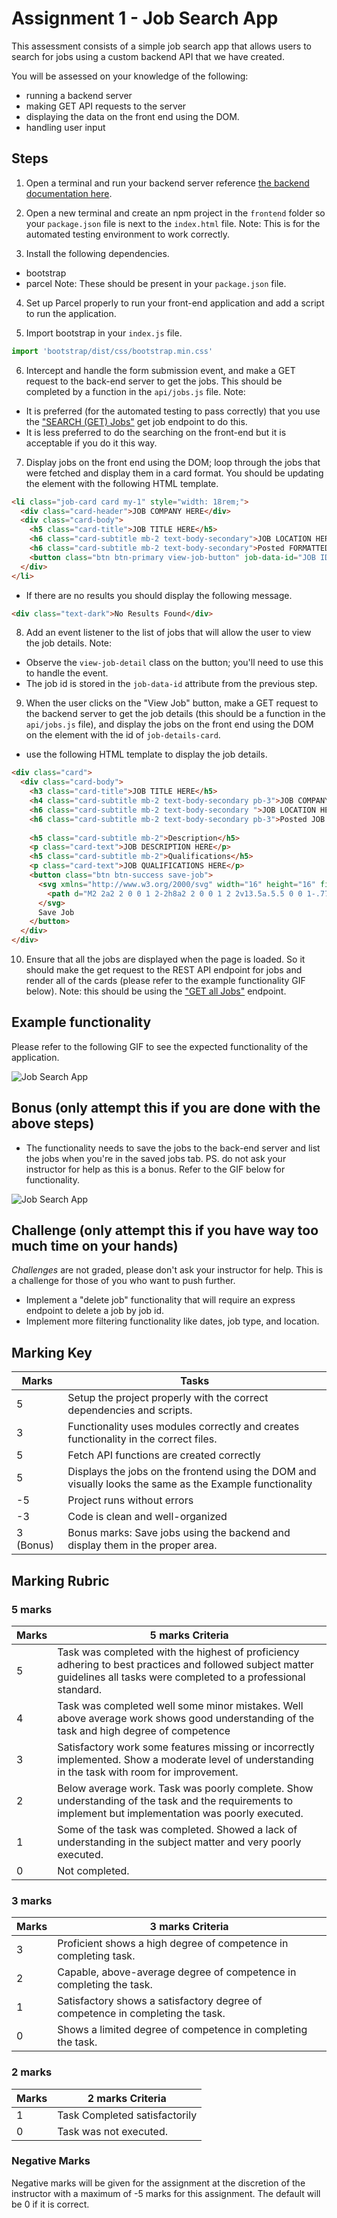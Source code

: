 # Assignment 1 - Job Search App

This assessment consists of a simple job search app that allows users to search for jobs using a custom backend API that we have created.

You will be assessed on your knowledge of the following:
- running a backend server
- making GET API requests to the server
- displaying the data on the front end using the DOM.
- handling user input

## Steps

1. Open a terminal and run your backend server reference [the backend documentation here](backend/README.md).

2. Open a new terminal and create an npm project in the `frontend` folder so your `package.json` file is next to the `index.html` file.
Note: This is for the automated testing environment to work correctly.

3. Install the following dependencies.
- bootstrap
- parcel
Note: These should be present in your `package.json` file.

4. Set up Parcel properly to run your front-end application and add a script to run the application.

5. Import bootstrap in your `index.js` file.
```js
import 'bootstrap/dist/css/bootstrap.min.css'
```

6. Intercept and handle the form submission event, and make a GET request to the back-end server to get the jobs. This should be completed by a function in the `api/jobs.js` file.
Note:
- It is preferred (for the automated testing to pass correctly) that you use the ["SEARCH (GET) Jobs"](./backend/README.md) get job endpoint to do this.
- It is less preferred to do the searching on the front-end but it is acceptable if you do it this way.

7. Display jobs on the front end using the DOM; loop through the jobs that were fetched and display them in a card format. You should be updating the element with the following HTML template.
```html
<li class="job-card card my-1" style="width: 18rem;">
  <div class="card-header">JOB COMPANY HERE</div>
  <div class="card-body">
    <h5 class="card-title">JOB TITLE HERE</h5>
    <h6 class="card-subtitle mb-2 text-body-secondary">JOB LOCATION HERE</h6>
    <h6 class="card-subtitle mb-2 text-body-secondary">Posted FORMATTED JOB DATE HERE</h6>
    <button class="btn btn-primary view-job-button" job-data-id="JOB ID HERE">View Job</button>
  </div>
</li>
```
- If there are no results you should display the following message.
```html
<div class="text-dark">No Results Found</div>
```

8. Add an event listener to the list of jobs that will allow the user to view the job details.
Note:
- Observe the `view-job-detail` class on the button; you'll need to use this to handle the event.
- The job id is stored in the `job-data-id` attribute from the previous step.

9. When the user clicks on the "View Job" button, make a GET request to the backend server to get the job details (this should be a function in the `api/jobs.js` file), and display the jobs on the front end using the DOM on the element with the id of `job-details-card`.
- use the following HTML template to display the job details.
```html
<div class="card">
  <div class="card-body">
    <h3 class="card-title">JOB TITLE HERE</h5>
    <h4 class="card-subtitle mb-2 text-body-secondary pb-3">JOB COMPANY HERE</h6>
    <h6 class="card-subtitle mb-2 text-body-secondary ">JOB LOCATION HERE</h6>
    <h6 class="card-subtitle mb-2 text-body-secondary pb-3">Posted JOB POSTED DATE HERE (FORMATTED)</h6>
   
    <h5 class="card-subtitle mb-2">Description</h5>
    <p class="card-text">JOB DESCRIPTION HERE</p>
    <h5 class="card-subtitle mb-2">Qualifications</h5>
    <p class="card-text">JOB QUALIFICATIONS HERE</p>
    <button class="btn btn-success save-job">
      <svg xmlns="http://www.w3.org/2000/svg" width="16" height="16" fill="currentColor" class="bi bi-bookmark" viewBox="0 0 16 16">
        <path d="M2 2a2 2 0 0 1 2-2h8a2 2 0 0 1 2 2v13.5a.5.5 0 0 1-.777.416L8 13.101l-5.223 2.815A.5.5 0 0 1 2 15.5zm2-1a1 1 0 0 0-1 1v12.566l4.723-2.482a.5.5 0 0 1 .554 0L13 14.566V2a1 1 0 0 0-1-1z" />
      </svg>
      Save Job
    </button>
  </div>
</div>
```
10.  Ensure that all the jobs are displayed when the page is loaded. So it should make the get request to the REST API endpoint for jobs and render all of the cards (please refer to the example functionality GIF below).
Note: this should be using the ["GET all Jobs"](./backend/README.md) endpoint.

## Example functionality

Please refer to the following GIF to see the expected functionality of the application.

![Job Search App](readme_gifs/example-functionality.gif)


## Bonus (only attempt this if you are done with the above steps)

- The functionality needs to save the jobs to the back-end server and list the jobs when you're in the saved jobs tab. PS. do not ask your instructor for help as this is a bonus. Refer to the GIF below for functionality.

![Job Search App](./readme_gifs/bonus_functionality.gif)


## Challenge (only attempt this if you have way too much time on your hands)

_Challenges_ are not graded, please don't ask your instructor for help. This is a challenge for those of you who want to push further.

- Implement a "delete job" functionality that will require an express endpoint to delete a job by job id.
- Implement more filtering functionality like dates, job type, and location.

## Marking Key

| Marks | Tasks |
|------------------|------------------|
| 5 | Setup the project properly with the correct dependencies and scripts. |
| 3 | Functionality uses modules correctly and creates functionality in the correct files. |
| 5 | Fetch API functions are created correctly 
| 5 | Displays the jobs on the frontend using the DOM and visually looks the same as the Example functionality |
| -5 | Project runs without errors |
| -3 | Code is clean and well-organized |
| 3 (Bonus) | Bonus marks: Save jobs using the backend and display them in the proper area. |

## Marking Rubric
### 5 marks
| Marks | 5 marks Criteria |
|------------------|------------------|
| 5 | Task was completed with the highest of proficiency adhering to best practices and followed subject matter guidelines all tasks were completed to a professional standard. |
| 4 | Task was completed well some minor mistakes. Well above average work shows good understanding of the task and high degree of competence |
| 3  | Satisfactory work some features missing or incorrectly implemented. Show a moderate level of understanding in the task with room for improvement. |
| 2  | Below average work. Task was poorly complete. Show understanding of the task and the requirements to implement but implementation was poorly executed. |
| 1  | Some of the task was completed. Showed a lack of understanding in the subject matter and very poorly executed. |
| 0  | Not completed. |

### 3 marks
| Marks | 3 marks Criteria |
|------------------|------------------|
| 3 | Proficient shows a high degree of competence in completing task. |
| 2 | Capable, above-average degree of competence in completing the task. |
| 1 | Satisfactory shows a satisfactory degree of competence in completing the task. | 
| 0 | Shows a limited degree of competence in completing the task. |
 

### 2 marks

| Marks | 2 marks Criteria |
|------------------|------------------|
| 1 | Task Completed satisfactorily   |
| 0 | Task was not executed. |
 

### Negative Marks

Negative marks will be given for the assignment at the discretion of the instructor with a maximum of -5 marks for this assignment. The default will be 0 if it is correct.
